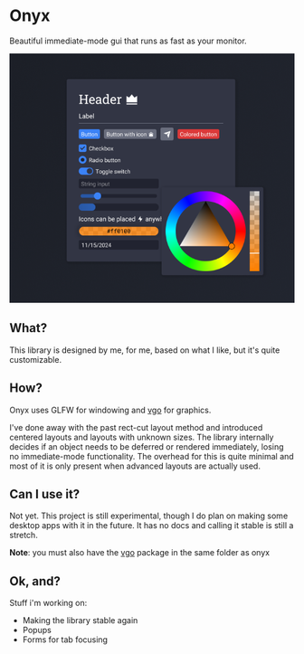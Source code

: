 # Onyx
Beautiful immediate-mode gui that runs as fast as your monitor.

![image](preview.png)

## What?
This library is designed by me, for me, based on what I like, but it's quite customizable.

## How?
Onyx uses GLFW for windowing and [vgo](https://github.com/isaiah-parton/vgo) for graphics.

I've done away with the past rect-cut layout method and introduced centered layouts and layouts with unknown sizes.  The library internally decides if an object needs to be deferred or rendered immediately, losing no immediate-mode functionality.  The overhead for this is quite minimal and most of it is only present when advanced layouts are actually used.

## Can I use it?
Not yet.  This project is still experimental, though I do plan on making some desktop apps with it in the future.  It has no docs and calling it stable is still a stretch.

**Note**: you must also have the [vgo](https://github.com/isaiah-parton/vgo) package in the same folder as onyx

## Ok, and?

Stuff i'm working on:
- Making the library stable again
- Popups
- Forms for tab focusing
